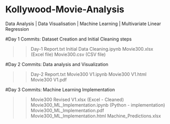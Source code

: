 # Kollywood-Movie-Analysis
Data Analysis | Data Visualisation | Machine Learning | Multivariate Linear Regression

#Day 1 Commits: Dataset Creation and Initial Cleaning steps
>> Day-1 Report.txt
>> Initial Data Cleaning.ipynb
>> Movie300.xlsx (Excel file)
>> Movie300.csv (CSV file)
   
#Day 2 Commits: Data analysis and Visualization
>> Day-2 Report.txt
>> Movie300 V1.ipynb
>> Movie300 V1.html
>> Movie300 V1.pdf
 
#Day 3 Commits: Machine Learning Implementation 
>> Movie300 Revised V1.xlsx (Excel - Cleaned)
>> Movie300_ML_Implementation.ipynb (Python - implementation)
>> Movie300_ML_Implementation.pdf
>> Movie300_ML_Implementation.html
>> Machine_Predictions.xlsx
